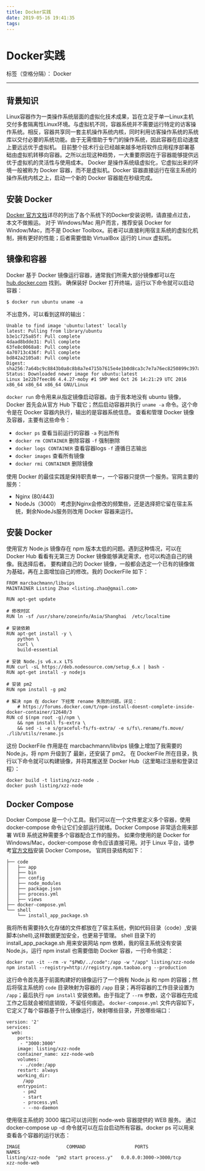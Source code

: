 ```yaml
---
title: Docker实践
date: 2019-05-16 19:41:35
tags:
---
```


# Docker实践

标签（空格分隔）： Docker

------

## 背景知识

Linux容器作为一类操作系统层面的虚拟化技术成果，旨在立足于单一Linux主机交付多套隔离性Linux环境。与虚拟机不同，容器系统并不需要运行特定的访客操作系统。相反，容器共享同一套主机操作系统内核，同时利用访客操作系统的系统库以交付必要的系统功能。由于无需借助于专门的操作系统，因此容器在启动速度上要远远优于虚拟机。
目前整个技术行业已经越来越多地将软件应用程序部署基础由虚拟机转移向容器。之所以出现这种趋势，一大重要原因在于容器能够提供远优于虚拟机的灵活性与使用成本。
Docker 是操作系统级虚拟化，它虚拟出来的环境一般被称为 Docker 容器，而不是虚拟机。Docker 容器直接运行在宿主系统的操作系统内核之上，启动一个新的 Docker 容器能在秒级完成。

## 安装 Docker

[Docker 官方文档][1]详尽的列出了各个系统下的Docker安装说明，请直接点过去，本文不做搬运。
对于 Windows/Mac 用户而言，推荐安装 Docker for Window/Mac，而不是 Docker Toolbox。前者可以直接利用宿主系统的虚拟化机制，拥有更好的性能；后者需要借助 VirtualBox 运行的 Linux 虚拟机。

## 镜像和容器

Docker 基于 Docker 镜像运行容器，通常我们所需大部分镜像都可以在 [hub.docker.com][2] 找到。
确保装好 Docker 打开终端，运行以下命令就可以启动容器：

```
$ docker run ubuntu uname -a
```

不出意外，可以看到这样的输出：

```
Unable to find image 'ubuntu:latest' locally
latest: Pulling from library/ubuntu
b3e1c725a85f: Pull complete
4daad8bdde31: Pull complete
63fe8c0068a8: Pull complete
4a70713c436f: Pull complete
bd842a2105a8: Pull complete
Digest: sha256:7a64bc9c8843b0a8c8b8a7e4715b7615e4e1b0d8ca3c7e7a76ec8250899c397a
Status: Downloaded newer image for ubuntu:latest
Linux 1e22b7feec86 4.4.27-moby #1 SMP Wed Oct 26 14:21:29 UTC 2016 x86_64 x86_64 x86_64 GNU/Linux
```

`docker run` 命令用来从指定镜像启动容器。由于我本地没有 ubuntu 镜像，Docker 首先会从官方 Hub 下载它；然后启动容器并执行 `uname -a` 命令。这个命令是在 Docker 容器内执行，输出的是容器系统信息。
查看和管理 Docker 镜像及容器，主要有这些命令：

- `docker ps` 查看当前运行的容器 `-a` 列出所有
- `docker rm CONTAINER`  删除容器  `-f` 强制删除
- `docker logs CONTAINER` 查看容器logs `-f` 遵循日志输出
- `docker images` 查看所有镜像
- `docker rmi CONTAINER` 删除镜像

使用 Docker 的最佳实践是保持职责单一，一个容器只提供一个服务。官网主要的服务：

- Nginx (80/443)
- NodeJs（3000）
  考虑到Nginx会修改的频繁些，还是选择把它留在宿主系统，剩余NodeJs服务则改用 Docker 容器来运行。

## 安装 Docker

使用官方 Node.js 镜像存在 npm 版本太低的问题。遇到这种情况，可以在 Docker Hub 看看有无第三方 Docker 镜像能够满足需求，也可以构造自己的镜像。我选择后者。
要构建自己的 Docker 镜像，一般都会选定一个已有的镜像做为基础，再在上面增加自己的修改。我的 DockerFile 如下：

```
FROM marcbachmann/libvips
MAINTAINER Listing Zhao <listing.zhao@gmail.com>

RUN apt-get update

# 修改时区
RUN ln -sf /usr/share/zoneinfo/Asia/Shanghai  /etc/localtime

# 安装依赖
RUN apt-get install -y \
    python \
    curl \
    build-essential

# 安装 Node.js v6.x.x LTS
RUN curl -sL https://deb.nodesource.com/setup_6.x | bash -
RUN apt-get install -y nodejs

# 安装 pm2
RUN npm install -g pm2

# 解决 npm 在 docker 下经常 rename 失败的问题。详见：
    # https://forums.docker.com/t/npm-install-doesnt-complete-inside-docker-container/12640/3
RUN cd $(npm root -g)/npm \
    && npm install fs-extra \
    && sed -i -e s/graceful-fs/fs-extra/ -e s/fs\.rename/fs.move/ ./lib/utils/rename.js
```

这份 DockerFile 作用是在 marcbachmann/libvips 镜像上增加了我需要的 Node.js，将 npm 升级到了 最新，还安装了 pm2。
在 DockerFile 所在目录，执行以下命令就可以构建镜像，并将其推送至 Docker Hub（这里略过注册和登录过程）：

```
docker build -t listing/xzz-node .
docker push listing/xzz-node
```

## Docker Compose

Docker Compose 是一个小工具。我们可以在一个文件里定义多个容器，使用 docker-compose 命令让它们全部运行就绪。Docker Compose 非常适合用来部署 WEB 系统这种需要多个容器配合工作的服务。
如果你使用的是 Docker for Windows/Mac，docker-compose 命令应该直接可用。对于 Linux 平台，请参考[官方文档][1]安装 Docker Compose。
官网目录结构如下：

```
├── code
│   ├── app
│   ├── bin
│   ├── config
│   ├── node_modules
│   ├── package.json
│   ├── process.yml
│   ├── views
├── docker-compose.yml
└── shell
    └── install_app_package.sh
```

我将所有需要持久化存储的文件都放在了宿主系统，例如代码目录（code）,安装脚本(shell),这样数据更加安全，也更易于管理。
shell 目录下的 install_app_package.sh 用来安装网站 npm 依赖，我的宿主系统没有安装 Node.js，运行 npm install 也需要借助 Docker 容器，一行命令搞定：

```
docker run -it --rm -v "$PWD/../code":/app -w "/app" listing/xzz-node npm install --registry=http://registry.npm.taobao.org --production
```

这行命令首先基于前面构建好的镜像运行了一个拥有 Node.js 和 npm 的容器；然后将宿主系统的 `code` 目录映射为容器的 `/app` 目录；再将容器的工作目录设置为 `/app`；最后执行 `npm install` 安装依赖。由于指定了 `--rm` 参数，这个容器在完成工作之后就会被彻底销毁，不留任何痕迹。
`docker-compose.yml` 文件内容如下，它定义了每个容器基于什么镜像运行，映射哪些目录，开放哪些端口：

```
version: '2'
services:
  web:
    ports:
     - "3000:3000"
    image: listing/xzz-node
    container_name: xzz-node-web
    volumes:
     - ./code:/app
    restart: always
    working_dir:
      /app
    entrypoint:
      - pm2
      - start
      - process.yml
      - --no-daemon
```

使用宿主系统的 3000 端口可以访问到 node-web 容器提供的 WEB 服务。
通过 docker-compose up -d 命令就可以在后台启动所有容器。docker ps 可以用来查看各个容器的运行状态：

```
IMAGE                 COMMAND                  PORTS                      NAMES
listing/xzz-node  "pm2 start process.y"   0.0.0.0:3000->3000/tcp       xzz-node-web
```

[1]: https://www.docker.com/products/overview#/install_the_platform
[2]: https://hub.docker.com/
